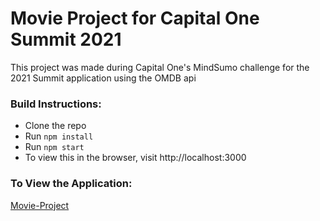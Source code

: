 # Movie Project for Capital One Summit 2021

This project was made during Capital One's MindSumo challenge for the 2021 Summit application using the OMDB api

### Build Instructions:
* Clone the repo 
* Run `npm install`
* Run `npm start`
* To view this in the browser, visit http://localhost:3000

### To View the Application: 
[Movie-Project](https://andrewk311.github.io/Movie-Project/)
